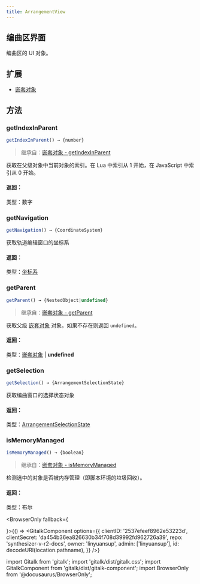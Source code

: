 ```yaml
---
title: ArrangementView
---
```


## 编曲区界面

编曲区的 UI 对象。

## 扩展

 * [嵌套对象](nested_object.md)

## 方法

### getIndexInParent

```js
getIndexInParent() → {number}
```

>继承自：[嵌套对象 - getIndexInParent](nested_object.md)

获取在父级对象中当前对象的索引。在 Lua 中索引从 1 开始，在 JavaScript 中索引从 0 开始。

#### 返回：

类型：数字

### getNavigation

```js
getNavigation() → {CoordinateSystem}
```

获取轨道编辑窗口的坐标系

#### 返回：

类型：[坐标系](coordinate_system.md)

### getParent

```js
getParent() → {NestedObject|undefined}
```
>继承自：[嵌套对象 - getParent](nested_object.md)

获取父级 [嵌套对象](nested_object.md) 对象。如果不存在则返回 `undefined`。

#### 返回：

类型：[嵌套对象](nested_object.md) | **undefined**

### getSelection

```js
getSelection() → {ArrangementSelectionState}
```

获取编曲窗口的选择状态对象

#### 返回：

类型：[ArrangementSelectionState](arrangement_selection_state.md)

### isMemoryManaged

```js
isMemoryManaged() → {boolean}
```
>继承自：[嵌套对象 - isMemoryManaged](nested_object.md)

检测选中的对象是否被内存管理（即脚本环境的垃圾回收）。

#### 返回：

类型：布尔

<BrowserOnly fallback={<div></div>}>{() => <GitalkComponent options={{
    clientID: '2537efeef8962e53223d',
    clientSecret: 'da454b36ea826630b34f708d39992fd962726a39',
    repo: 'synthesizer-v-r2-docs',
    owner: 'linyuansup',
    admin: ['linyuansup'],
    id: decodeURI(location.pathname),
    }} />}
</BrowserOnly>

import Gitalk from 'gitalk';
import 'gitalk/dist/gitalk.css';
import GitalkComponent from 'gitalk/dist/gitalk-component';
import BrowserOnly from '@docusaurus/BrowserOnly';